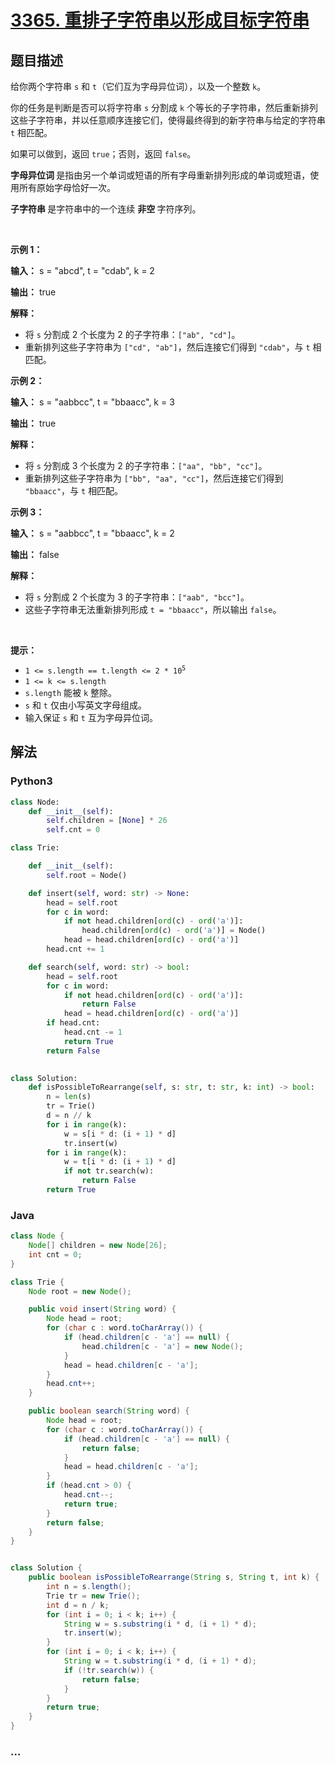 # [3365. 重排子字符串以形成目标字符串](https://leetcode.cn/problems/rearrange-k-substrings-to-form-target-string)

## 题目描述

<!-- 这里写题目描述 -->

<p>给你两个字符串 <code>s</code> 和 <code>t</code>（它们互为字母异位词），以及一个整数 <code>k</code>。</p>

<p>你的任务是判断是否可以将字符串 <code>s</code> 分割成 <code>k</code> 个等长的子字符串，然后重新排列这些子字符串，并以任意顺序连接它们，使得最终得到的新字符串与给定的字符串 <code>t</code> 相匹配。</p>

<p>如果可以做到，返回 <code>true</code>；否则，返回 <code>false</code>。</p>

<p><strong>字母异位词&nbsp;</strong>是指由另一个单词或短语的所有字母重新排列形成的单词或短语，使用所有原始字母恰好一次。</p>

<p><strong>子字符串&nbsp;</strong>是字符串中的一个连续&nbsp;<b>非空&nbsp;</b>字符序列。</p>

<p>&nbsp;</p>

<p><strong class="example">示例 1：</strong></p>

<div class="example-block">
<p><strong>输入：</strong> <span class="example-io">s = "abcd", t = "cdab", k = 2</span></p>

<p><strong>输出：</strong> <span class="example-io">true</span></p>

<p><strong>解释：</strong></p>

<ul>
	<li>将 <code>s</code> 分割成 2 个长度为 2 的子字符串：<code>["ab", "cd"]</code>。</li>
	<li>重新排列这些子字符串为 <code>["cd", "ab"]</code>，然后连接它们得到 <code>"cdab"</code>，与 <code>t</code> 相匹配。</li>
</ul>
</div>

<p><strong class="example">示例 2：</strong></p>

<div class="example-block">
<p><strong>输入：</strong> <span class="example-io">s = "aabbcc", t = "bbaacc", k = 3</span></p>

<p><strong>输出：</strong> <span class="example-io">true</span></p>

<p><strong>解释：</strong></p>

<ul>
	<li>将 <code>s</code> 分割成 3 个长度为 2 的子字符串：<code>["aa", "bb", "cc"]</code>。</li>
	<li>重新排列这些子字符串为 <code>["bb", "aa", "cc"]</code>，然后连接它们得到 <code>"bbaacc"</code>，与 <code>t</code> 相匹配。</li>
</ul>
</div>

<p><strong class="example">示例 3：</strong></p>

<div class="example-block">
<p><strong>输入：</strong> <span class="example-io">s = "aabbcc", t = "bbaacc", k = 2</span></p>

<p><strong>输出：</strong> <span class="example-io">false</span></p>

<p><strong>解释：</strong></p>

<ul>
	<li>将 <code>s</code> 分割成 2 个长度为 3 的子字符串：<code>["aab", "bcc"]</code>。</li>
	<li>这些子字符串无法重新排列形成 <code>t = "bbaacc"</code>，所以输出 <code>false</code>。</li>
</ul>
</div>

<p>&nbsp;</p>

<p><strong>提示：</strong></p>

<ul>
	<li><code>1 &lt;= s.length == t.length &lt;= 2 * 10<sup>5</sup></code></li>
	<li><code>1 &lt;= k &lt;= s.length</code></li>
	<li><code>s.length</code> 能被 <code>k</code> 整除。</li>
	<li><code>s</code> 和 <code>t</code> 仅由小写英文字母组成。</li>
	<li>输入保证 <code>s</code> 和 <code>t</code> 互为字母异位词。</li>
</ul>


## 解法

<!-- 这里可写通用的实现逻辑 -->

<!-- tabs:start -->

### **Python3**

<!-- 这里可写当前语言的特殊实现逻辑 -->

```python
class Node:
    def __init__(self):
        self.children = [None] * 26
        self.cnt = 0

class Trie:

    def __init__(self):
        self.root = Node()

    def insert(self, word: str) -> None:
        head = self.root
        for c in word:
            if not head.children[ord(c) - ord('a')]:
                head.children[ord(c) - ord('a')] = Node()
            head = head.children[ord(c) - ord('a')]
        head.cnt += 1

    def search(self, word: str) -> bool:
        head = self.root
        for c in word:
            if not head.children[ord(c) - ord('a')]:
                return False
            head = head.children[ord(c) - ord('a')]
        if head.cnt:
            head.cnt -= 1
            return True
        return False
        

class Solution:
    def isPossibleToRearrange(self, s: str, t: str, k: int) -> bool:
        n = len(s)
        tr = Trie()
        d = n // k
        for i in range(k):
            w = s[i * d: (i + 1) * d]
            tr.insert(w)
        for i in range(k):
            w = t[i * d: (i + 1) * d]
            if not tr.search(w):
                return False
        return True
```

### **Java**

<!-- 这里可写当前语言的特殊实现逻辑 -->

```java
class Node {
    Node[] children = new Node[26];
    int cnt = 0;
}

class Trie {
    Node root = new Node();

    public void insert(String word) {
        Node head = root;
        for (char c : word.toCharArray()) {
            if (head.children[c - 'a'] == null) {
                head.children[c - 'a'] = new Node();
            }
            head = head.children[c - 'a'];
        }
        head.cnt++;
    }

    public boolean search(String word) {
        Node head = root;
        for (char c : word.toCharArray()) {
            if (head.children[c - 'a'] == null) {
                return false;
            }
            head = head.children[c - 'a'];
        }
        if (head.cnt > 0) {
            head.cnt--;
            return true;
        }
        return false;
    }
}


class Solution {
    public boolean isPossibleToRearrange(String s, String t, int k) {
        int n = s.length();
        Trie tr = new Trie();
        int d = n / k;
        for (int i = 0; i < k; i++) {
            String w = s.substring(i * d, (i + 1) * d);
            tr.insert(w);
        }
        for (int i = 0; i < k; i++) {
            String w = t.substring(i * d, (i + 1) * d);
            if (!tr.search(w)) {
                return false;
            }
        }
        return true;
    }
}
```

### **...**

```

```

<!-- tabs:end -->
